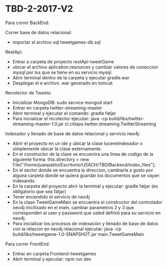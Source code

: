 # TBD-2-2017-V2

Para correr BackEnd:

Correr base de datos relacional:
- importar el archivo sql tweetgames-db.sql

RestApi:
- Entrar a carpeta de proyecto restApi-tweetGame
- ubicar el archivo aplication.resources y cambiar valores de coneccion mysql por los que se tiene en su servicio mysql.
- Abrir terminal dentro de la carpeta y ejecutar gradle.war
- Desplegar el e archivo .war generado en tomcat

Recolector de Tweets:

- Inicializar MongoDB: sudo service mongod  start
- Entrar en carpeta twitter-streaming-master
- Abrir terminal y ejecutar el comando: gradle fatjar
- Para inicializar el recolector ejecutar: java -cp build/libs/twitter-streaming-master-1.0.jar cl.citiaps.twitter.streaming.TwitterStreaming

Indexador y llenado de base de datos relacional y servicio neo4j:

- Abrir el proyecto en un ide y ubicar la clase luceneIndexador o simplemente ubicar la clase externamente.
- En el constructor de la clase se encuentra una linea de codigo de la siguiente forma:
  this.directory = new File("/home/juanpablo/Escritorio/USACH/TBD/Backend/index_files");
- En el sector donde se encuentra la direccion, cambiarla a gusto por alguna carpeta donde se quiera guardar los documentos que se vayan indexando.
- En la carpeta del proyecto abrir la terminal y ejecutar: gradle fatjar (es obligatorio que sea fatjar)
- Tener encendido el servicio de neo4j
- En la clase TweetGameMain se encuentra el constructor del controlador neo4j inicilizado en el main, cambiar parametros 2 y 3 que corresponden al user y password que usted definió para su servicio en neo4j.
- Para inicializar los procesos de indexación y llenado de base de datos con la relacion en neo4j relacional ejecutar: java -cp build/libs/tweetgame-1.0-SNAPSHOT.jar main.TweetGameMain
  
  
Para correr FrontEnd:

- Entrar en carpeta Frontend-tweetgames
- Abrir terminal y ejecutar: npm run dev
